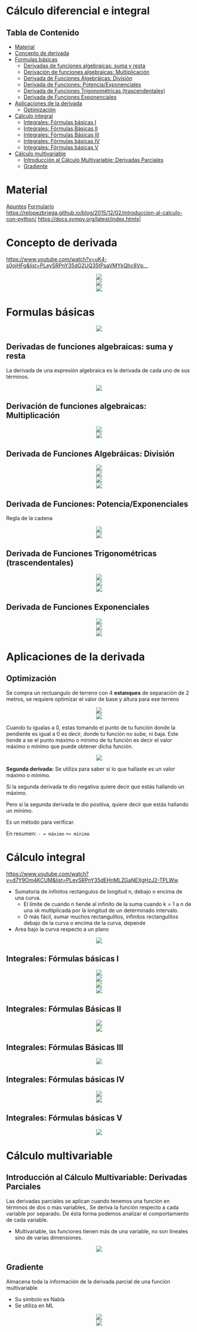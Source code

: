 # Cálculo diferencial e integral<!-- omit in toc -->

## Tabla de Contenido<!-- omit in toc -->
- [Material](#material)
- [Concepto de derivada](#concepto-de-derivada)
- [Formulas básicas](#formulas-b%c3%a1sicas)
  - [Derivadas de funciones algebraicas: suma y resta](#derivadas-de-funciones-algebraicas-suma-y-resta)
  - [Derivación de funciones algebraicas: Multiplicación](#derivaci%c3%b3n-de-funciones-algebraicas-multiplicaci%c3%b3n)
  - [Derivada de Funciones Algebráicas: División](#derivada-de-funciones-algebr%c3%a1icas-divisi%c3%b3n)
  - [Derivada de Funciones: Potencia/Exponenciales](#derivada-de-funciones-potenciaexponenciales)
  - [Derivada de Funciones Trigonométricas (trascendentales)](#derivada-de-funciones-trigonom%c3%a9tricas-trascendentales)
  - [Derivada de Funciones Exponenciales](#derivada-de-funciones-exponenciales)
- [Aplicaciones de la derivada](#aplicaciones-de-la-derivada)
  - [Optimización](#optimizaci%c3%b3n)
- [Cálculo integral](#c%c3%a1lculo-integral)
  - [Integrales: Fórmulas básicas I](#integrales-f%c3%b3rmulas-b%c3%a1sicas-i)
  - [Integrales: Fórmulas Básicas II](#integrales-f%c3%b3rmulas-b%c3%a1sicas-ii)
  - [Integrales: Fórmulas Básicas III](#integrales-f%c3%b3rmulas-b%c3%a1sicas-iii)
  - [Integrales: Fórmulas básicas IV](#integrales-f%c3%b3rmulas-b%c3%a1sicas-iv)
  - [Integrales: Fórmulas básicas V](#integrales-f%c3%b3rmulas-b%c3%a1sicas-v)
- [Cálculo multivariable](#c%c3%a1lculo-multivariable)
  - [Introducción al Cálculo Multivariable: Derivadas Parciales](#introducci%c3%b3n-al-c%c3%a1lculo-multivariable-derivadas-parciales)
  - [Gradiente](#gradiente)

# Material

[Apuntes](/learn/Matematicas/calculo/calculo.pdf)
[Formulario](/learn/Matematicas/calculo/formulario.pdf)
https://relopezbriega.github.io/blog/2015/12/02/introduccion-al-calculo-con-python/
https://docs.sympy.org/latest/index.htmlx|

# Concepto de derivada

https://www.youtube.com/watch?v=uK4-s0ojHFg&list=PLeySRPnY35dG2UQ35tPsaVMYkQhc8Vp__

<div align="center">
  <img src="img/1.png">
</div>

<div align="center">
  <img src="img/Pendiente.png">
</div>

<div align="center">
  <img src="img/Derivada.png">
</div>

# Formulas básicas
<div align="center">
  <img src="img/Formulaci-n-Derivadas.png">
</div>

## Derivadas de funciones algebraicas: suma y resta
La derivada de una expresión algebraica es la derivada de cada uno de sus términos.

<div align="center">
  <img src="img/2.png">
</div>

## Derivación de funciones algebraicas: Multiplicación

<div align="center">
  <img src="img/3.png">
</div>

<div align="center">
  <img src="img/4.png">
</div>

## Derivada de Funciones Algebráicas: División
<div align="center">
  <img src="img/Formulaci-n-division.png">
</div>

<div align="center">
  <img src="img/5.png">
</div>
<div align="center">
  <img src="img/6.png">
</div>
<div align="center">
  <img src="img/7.png">
</div>

## Derivada de Funciones: Potencia/Exponenciales

Regla de la cadena

<div align="center">
  <img src="img/Formulaci-n-funcion-elevada.png">
</div>

<div align="center">
  <img src="img/8.png">
</div>

## Derivada de Funciones Trigonométricas (trascendentales)

<div align="center">
  <img src="img/formulas-trigonometricas.webp">
</div>

<div align="center">
  <img src="img/9.png">
</div>

<div align="center">
  <img src="img/10.png">
</div>

## Derivada de Funciones Exponenciales
<div align="center">
  <img src="img/DerviadaFuncionesExponenciales.png">
</div>

<div align="center">
  <img src="img/11.png">
</div>

<div align="center">
  <img src="img/12.png">
</div>

# Aplicaciones de la derivada
## Optimización

Se compra un rectuangulo de terreno con 4 **estanques** de separación de 2 metros, se requiere optimizar el valor de base y altura para ese terreno

<div align="center">
  <img src="img/op1.png">
</div>

<div align="center">
  <img src="img/13.png">
</div>

Cuando tu igualas a 0, estas tomando el punto de tu función donde la pendiente es igual a 0 es decir, donde tu función no sube, ni baja. Este tiende a se el punto máximo o mínimo de tu función es decir el valor máximo o mínimo que puede obtener dicha función.

<div align="center">
  <img src="img/14.png">
</div>

**Segunda derivada:**
Se utiliza para saber si lo que hallaste es un valor máximo o mínimo.

Si la segunda derivada te dio negativa quiere decir que estás hallando un máximo.

Pero si la segunda derivada te dio positiva, quiere decir que estás hallando un mínimo.

Es un método para verificar.

En resumen:
``- = máximo``
``+= mínimo``

# Cálculo integral

https://www.youtube.com/watch?v=d7Y9Om4KCUM&list=PLeySRPnY35dEHnMLZGaNEXgHzJ2-TPLWw

* Sumatoria de infinitos rectangulos de longitud n, debajo o encima de una curva.
  * El límite de cuando n tiende al infinito de la suma cuando k = 1 a n de una xk multiplicada por la longitud de un determinado intervalo.
  * O más fácil, sumar muchos rectangulitos, infinitos rectangulitos debajo de la curva o encima de la curva, depende
* Area bajo la curva respecto a un plano


<div align="center">
  <img src="img/15.png">
</div>

## Integrales: Fórmulas básicas I
<div align="center">
  <img src="img/16.png">
</div>

<div align="center">
  <img src="img/17.png">
</div>

<div align="center">
  <img src="img/integral.webp">
</div>

<div align="center">
  <img src="img/18.png">
</div>

## Integrales: Fórmulas Básicas II

<div align="center">
  <img src="img/integration_of_xn.gif">
</div>

<div align="center">
  <img src="img/19.png">
</div>

## Integrales: Fórmulas Básicas III
<div align="center">
  <img src="img/20.png">
</div>

## Integrales: Fórmulas básicas IV

<div align="center">
  <img src="img/integralestrigonometricas.webp">
</div>

<div align="center">
  <img src="img/21.png">
</div>

## Integrales: Fórmulas básicas V
<div align="center">
  <img src="img/22.png">
</div>

# Cálculo multivariable

## Introducción al Cálculo Multivariable: Derivadas Parciales

Las derivadas parciales se aplican cuando tenemos una función en términos de dos o más variables,. Se deriva la función respecto a cada variable por separado. De ésta forma podemos analizar el comportamiento de cada variable.

* Multivariable, las funciones tienen más de una variable, no son lineales sino de varias dimensiones.

<div align="center">
  <img src="img/23.png">
</div>

## Gradiente

Almacena toda la información de la derivada parcial de una función multivariable
* Su simbolo es Nabla
* Se utiliza en ML

<div align="center">
  <img src="img/24.png">
</div>

<div align="center">
  <img src="img/25.png">
</div>